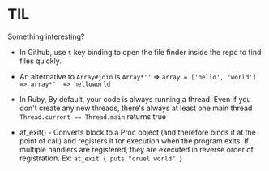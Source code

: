 # TIL
Something interesting?


* In Github, use `t` key binding to open the file finder inside the repo to find files quickly. 

* An alternative to `Array#join` is `Array*''` => `array = ['hello', 'world'] => array*'' => helloworld`

* In Ruby, By default, your code is always running a thread. Even if you don't create any new threads, there's always at least one main thread
```Thread.current == Thread.main``` returns true

* at_exit() - Converts block to a Proc object (and therefore binds it at the point of call) and registers it for execution when the program exits. If multiple handlers are registered, they are executed in reverse order of registration.
Ex: ```at_exit { puts "cruel world" }```

